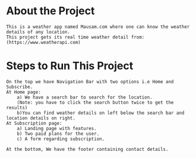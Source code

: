 
# About the Project
    This is a weather app named Mausam.com where one can know the weather details of any location.
    This project gets its real time weather detail from: (https://www.weatherapi.com)

# Steps to Run This Project 
    On the top we have Navigation Bar with two options i.e Home and Subscribe.
    At Home page:
        a) We have a search bar to search for the location.
        (Note: you have to click the search button twice to get the results)
        b)You can find weather details on left below the search bar and location details on right.
    At Subscription page:
        a) Landing page with features.
        b) Two paid plans for the user.
        c) A form regarding subscription.

    At the bottom, We have the footer containing contact details. 

